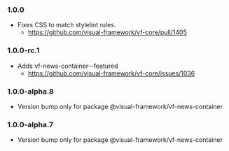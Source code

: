 ### 1.0.0

* Fixes CSS to match stylelint rules.
  * https://github.com/visual-framework/vf-core/pull/1405

### 1.0.0-rc.1

* Adds vf-news-container--featured
  * https://github.com/visual-framework/vf-core/issues/1036

### 1.0.0-alpha.8

* Version bump only for package @visual-framework/vf-news-container

### 1.0.0-alpha.7

* Version bump only for package @visual-framework/vf-news-container
